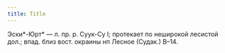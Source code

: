 ```yaml
---
title: Title
---
```


Эски*-Юрт* — л. пр. р. Суук-Су I; протекает по неширокой лесистой дол.; впад.
близ вост. окраины нп Лесное (Судак.) В–14.

